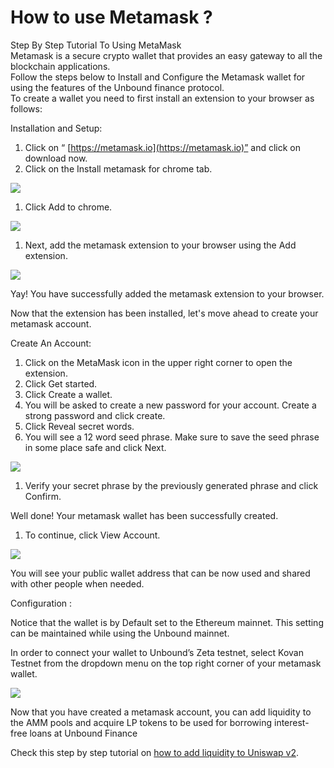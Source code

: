 # How to use Metamask ?

Step By Step Tutorial To Using MetaMask   
Metamask is a secure crypto wallet that provides an easy gateway to all the blockchain applications.  
Follow the steps below to Install and Configure the Metamask wallet for using the features of the Unbound finance protocol.  
To create a wallet you need to first install an extension to your browser as follows:

Installation and Setup:

1. Click on “ [https://metamask.io](https://metamask.io)” and click on download now.
2. Click on the Install metamask for chrome tab.

![](https://lh3.googleusercontent.com/A8RWFGKIaibr44M0beD4uh0hEVPF8ejGH58louERicdLhXIc1SfHxqbMaSgt-uDDPhAFLjDWbEb77X6DUza1ocejK1HjZQ0F-W3PZLbUYlA30oaCfGnLDWeKoolvG_oKZEjwgpGK)

1. Click Add to chrome.

![](https://lh4.googleusercontent.com/gpFmq3DvACR_KuyWNmzA2Q6vP55cC61nYyJ9euc6JlOdClVQQyO3FffG2Hbmd_1q9RO-aqtl5DKtZdbg5dAMffo6aluqnQ4ERKyitehj7KjR3ZCjI9HIHkfti4h-eTa_K6MS7qmG)

1. Next, add the metamask extension to your browser using the Add extension.

![](https://lh4.googleusercontent.com/mFQOp9vDmqH-jmTF1dtVzuiRdrwXP6Fp7jNWT4pEqJ7sbxVIZZS3DKkCKWIKxU6MdgTjAfCVtfmmq8ry5QLDQOGQSXKenO1A3l-ZlSUIoubdM-u9kclDLkI07rl_yR7Z6Remx8Ep)

Yay! You have successfully added the metamask extension to your browser.  


Now that the extension has been installed, let's move ahead to create your metamask account.  
  


Create An Account:

1. Click on the MetaMask icon in the upper right corner to open the extension.
2. Click Get started.
3. Click Create a wallet.
4. You will be asked to create a new password for your account. Create a strong password and click create.
5. Click Reveal secret words.
6. You will see a 12 word seed phrase. Make sure to save the seed phrase in some place safe and click Next.

![](https://lh3.googleusercontent.com/v923uD8UmRjGxVDVWU8CwABWLgQNQteU8sdpSSMkm6x5SM7RmaI97DEVXVP_Zu9G1Dxo0aRBfQJPV0xIj0Ajz1kOu1S9rlK4FcoE7LWZU0Lgq1NBM_SXDzWCfSEM-XZ120ZcWxjK)

1. Verify your secret phrase by the previously generated phrase and click Confirm.

Well done! Your metamask wallet has been successfully created.

1. To continue, click View Account.

![](https://lh4.googleusercontent.com/aAINc0-6JG3PU1CL6_s9rC8Qb_v-zoAguw5DskFP_ACnezu3yNssgOMFvlViN9r7j56dmd-JKEcVsX8LM7L5xFsUu-qEx6GT3nPv6cfILF3oshRHAET7X5tyJ_cfw6M1ojvqq2vz)

You will see your public wallet address that can be now used and shared with other people when needed.

Configuration :

Notice that the wallet is by Default set to the Ethereum mainnet. This setting can be maintained while using the Unbound mainnet.

In order to connect your wallet to Unbound’s Zeta testnet, select Kovan Testnet from the dropdown menu on the top right corner of your metamask wallet.

![](https://lh3.googleusercontent.com/Likl3nJ_AV0PdTLH4xylIdCasKVH-JCw1GnUuDAns28I3S1CNl2PBli78r85QHa8v1itw6o0GPpKXt8_JWp6U9fLzpXgyZYWegOYgMo5ba4Yz1P-yGBu0q-i5jgRnDAg9x8r3vl6)

Now that you have created a metamask account, you can add liquidity to the AMM pools and acquire LP tokens to be used for borrowing interest- free loans at Unbound Finance 

 Check this step by step tutorial on [how to add liquidity to Uniswap v2](https://docs.google.com/document/u/0/d/1rIP6vP4AUE_dXXG8xdqig845E7DpbK3LxKdAaBYuZRs/edit).

